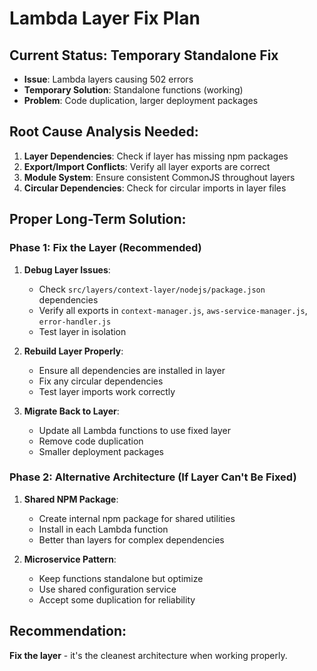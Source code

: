 # Lambda Layer Fix Plan

## Current Status: Temporary Standalone Fix
- **Issue**: Lambda layers causing 502 errors
- **Temporary Solution**: Standalone functions (working)
- **Problem**: Code duplication, larger deployment packages

## Root Cause Analysis Needed:
1. **Layer Dependencies**: Check if layer has missing npm packages
2. **Export/Import Conflicts**: Verify all layer exports are correct
3. **Module System**: Ensure consistent CommonJS throughout layers
4. **Circular Dependencies**: Check for circular imports in layer files

## Proper Long-Term Solution:

### Phase 1: Fix the Layer (Recommended)
1. **Debug Layer Issues**:
   - Check `src/layers/context-layer/nodejs/package.json` dependencies
   - Verify all exports in `context-manager.js`, `aws-service-manager.js`, `error-handler.js`
   - Test layer in isolation

2. **Rebuild Layer Properly**:
   - Ensure all dependencies are installed in layer
   - Fix any circular dependencies
   - Test layer imports work correctly

3. **Migrate Back to Layer**:
   - Update all Lambda functions to use fixed layer
   - Remove code duplication
   - Smaller deployment packages

### Phase 2: Alternative Architecture (If Layer Can't Be Fixed)
1. **Shared NPM Package**:
   - Create internal npm package for shared utilities
   - Install in each Lambda function
   - Better than layers for complex dependencies

2. **Microservice Pattern**:
   - Keep functions standalone but optimize
   - Use shared configuration service
   - Accept some duplication for reliability

## Recommendation:
**Fix the layer** - it's the cleanest architecture when working properly.